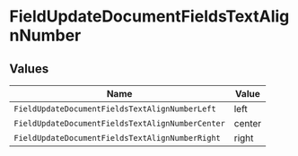 # FieldUpdateDocumentFieldsTextAlignNumber


## Values

| Name                                             | Value                                            |
| ------------------------------------------------ | ------------------------------------------------ |
| `FieldUpdateDocumentFieldsTextAlignNumberLeft`   | left                                             |
| `FieldUpdateDocumentFieldsTextAlignNumberCenter` | center                                           |
| `FieldUpdateDocumentFieldsTextAlignNumberRight`  | right                                            |